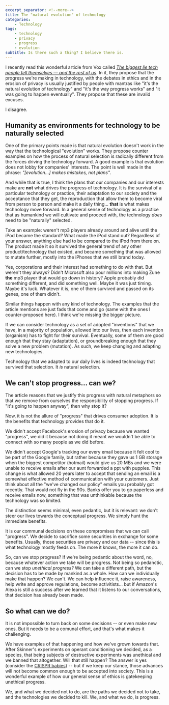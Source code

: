 ```yaml
---
excerpt_separator: <!--more-->
title: The "natural evolution" of technology
categories:
    - Technology
tags:
    - technology
    - privacy
    - progress
    - evolution
subtitle: Is there such a thing? I believe there is.
---
```


I recently read this wonderful article from Vox called _[The biggest lie tech people tell themselves — and the rest of us](https://www.vox.com/the-highlight/2019/10/1/20887003/tech-technology-evolution-natural-inevitable-ethics)_. In it, they propose that the progress we're making in technology, with the debates in ethics and in the erosion of privacy is usually justified by people with mantras like "it's the natural evolution of technology" and "it's the way progress works" and "it was going to happen eventually". They propose that these are invalid excuses.

I disagree.

<!--more-->

## Humanity as environments for technology to be naturally selected

One of the primary points made is that natural evolution doesn't work in the way that the technological "evolution" works. They propose counter examples on how the process of natural selection is radically different from the forces driving the technology forward. A good example is that evolution does not lobby for companies' interests. The point is well made in the phrase: _"[evolution...] makes mistakes, not plans"_.

And while that is true, I think the plans that our companies and our interests make are **not** what drives the progress of technology. It is the survival of a particular technology or practice, their adaptation to our society and the acceptance that they get, the reproduction that allow them to become viral from person to person and make it a daily thing... **that** is what makes technology move forward. In a general sense of technology as a practice that as humankind we will cultivate and proceed with, the technology _does_ need to be "naturally" selected.

Take an example: weren't mp3 players already around and alive until the iPod became the standard? What made the iPod stand out? Regardless of your answer, anything else had to be compared to the iPod from there on. The product made it so it survived the general trend of any other product/technology that existed, and became something that was allowed to mutate further, mostly into the iPhones that we still brand today.

Yes, corporations and their interest had something to do with that. But weren't they always? Didn't Microsoft also pour millions into making Zune **the** mp3 player that would go down in history? Apple probably did something different, and did something well. Maybe it was just timing. Maybe it's luck. Whatever it is, one of them survived and passed on its genes, one of them didn't.

Similar things happen with any kind of technology. The examples that the article mentions are just fads that come and go (same with the ones I counter-proposed here). I think we're missing the bigger picture.

If we can consider technology as a set of adopted "inventions" that we have, in a majority of population, allowed into our lives, then each invention (organism) has to fight for their survival. Eventually, some of them are good enough that they stay (adaptation), or groundbreaking enough that they solve a new problem (mutation). As such, we keep changing and adapting new technologies.

Technology that we adapted to our daily lives is indeed technology that survived that selection. It _is_ natural selection.

## We can't stop progress... can we?

The article reasons that we justify this progress with natural metaphors so that we remove from ourselves the responsibility of stopping progress. If "it's going to happen anyway", then why stop it?

Now, it is not the allure of "progress" that drives consumer adoption. It is the benefits that technology provides that do it.

We didn't accept Facebook's erosion of privacy because we wanted "progress", we did it because not doing it meant we wouldn't be able to connect with so many people as we did before.

We didn't accept Google's tracking our every email because it felt cool to be part of the Google family, but rather because they gave us 1 GB storage when the biggest competitor (hotmail) would give us 20 MBs and we were unable to receive emails after our aunt forwarded a ppt with puppies. This change is what allowed 20 years later to accept that sending an email is a somewhat effective method of communication with your customers. Just think about all the "we've changed our policy" emails you probably got recently. That would not fly in the 90s. Banks offer you to go paperless and receive emails now, something that was unthinkable because the technology was so limited.

The distinction seems minimal, even pedantic, but it is relevant: we don't steer our lives towards the conceptual progress. We simply hunt the immediate benefits.

It is our communal decisions on these compromises that we can call "progress". We decide to sacrifice some securities in exchange for some benefits. Usually, those securities are privacy and our data -- since this is what technology mostly feeds on. The more it knows, the more it can do.

So, can we stop progress? If we're being pedantic about the word, no, because whatever action we take will be progress. Not being so pedanctic, can we stop _unethical progress?_ We can take a different path, but the decision has to be made by mankind as a whole. How can we individually make that happen? We can't. We can help influence it, raise awareness, help write and approve regulations, become activitists... but if Amazon's Alexa is still a success after we learned that it listens to our conversations, that decision has already been made.

## So what can we do?

It is not impossible to turn back on some decisions -- or even make new ones. But it needs to be a comunal effort, and that's what makes it challenging.

We have examples of that happening and how we've grown towards that. After Skinner's experiments on operant conditioning we decided, as a species, that being subjects of destructive experiments was unethical and we banned that altogether. Will that still happen? The answer is yes (consider the [CRISPR babies](https://www.technologyreview.com/s/614764/chinas-crispr-babies-read-exclusive-excerpts-he-jiankui-paper/)) -- but if we keep our stance, those advances will not become common enough to be accepted into society. This is a wonderful example of how our general sense of ethics is gatekeeping unethical progress.

We, and what we decided not to do, are the paths we decided not to take, and the technologies we decided to kill. We, and what we do, is progress.
